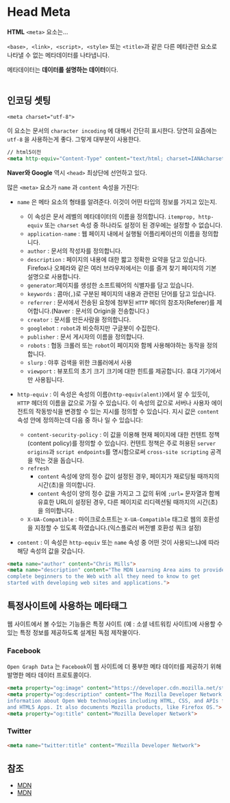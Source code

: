# **Head Meta**

**HTML** `<meta>` 요소는...
<br/>

`<base>, <link>, <script>, <style>` 또는 `<title>`과 같은 다른 메타관련 요소로 나타낼 수 없는 메타데이터를 나타냅니다.
<br/>

메타데이터는 **데이터를 설명하는 데이터**이다.
<br/>
<br/>

## 인코딩 셋팅

`<meta charset="utf-8">`
<br/>

이 요소는 문서의 `character incoding` 에 대해서 간단히 표시한다.
당연히 요즘에는 `utf-8` 을 사용하는게 좋다. 그렇게 대부분이 사용한다.
<br/>

```html
// html5이전
<meta http-equiv="Content-Type" content="text/html; charset=IANAcharset">
```

**Naver와 Google** 역시 `<head>` 최상단에 선언하고 있다.
<br/>

많은 `<meta>` 요소가 `name` 과 `content` 속성을 가진다:
<br/>

- `name` 은 메타 요소의 형태를 알려준다. 이것이 어떤 타입의 정보를 가지고 있는지.
  - 이 속성은 문서 레벨의 메타데이터의 이름을 정의합니다. `itemprop, http-equiv` 또는 `charset` 속성 중 하나라도 설정이 된 경우에는 설정할 수 없습니다.
  - `application-name` : 웹 페이지 내에서 실행될 어플리케이션의 이름을 정의합니다.
  - `author` : 문서의 작성자를 정의합니다.
  - `description` : 페이지의 내용에 대한 짧고 정확한 요약을 담고 있습니다. Firefox나 오페라와 같은 여러 브라우저에서는 이를 즐겨 찾기 페이지의 기본 설명으로 사용합니다.
  - `generator`:페이지를 생성한 소프트웨어의 식별자를 담고 있습니다.
  - `keywords` : 콤마(`,`)로 구분된 페이지의 내용과 관련된 단어를 담고 있습니다.
  - `referrer` : 문서에서 전송된 요청에 첨부된 `HTTP` 헤더의 참조자(Referer)를 제어합니다.(Naver : 문서의 Origin을 전송합니다.)
  - `creator` : 문서를 만든사람을 정의합니다.
  - `googlebot` : `robot`과 비슷하지만 구글봇이 수집한다.
  - `publisher` : 문서 게시자의 이름을 정의합니다.
  - `robots` : 협동 크롤러 또는 `robot`이 페이지와 함께 사용해야하는 동작을 정의합니다.
  - `slurp` : 야후 검색을 위한 크롤러에서 사용
  - `viewport` : 뷰포트의 초기 크기 크기에 대한 힌트를 제공합니다. 휴대 기기에서만 사용됩니다.

- `http-equiv` : 이 속성은 속성의 이름(`http-equiv(alent)`)에서 알 수 있듯이, `HTTP` 헤더의 이름을 값으로 가질 수 있습니다. 이 속성의 값으로 서버나 사용자 에이전트의 작동방식을 변경할 수 있는 지시를 정의할 수 있습니다. 지시 값은 `content` 속성 안에 정의하는데 다음 중 하나 일 수 있습니다:
  - `content-security-policy` :  이 값을 이용해 현재 페이지에 대한 컨텐트 정책(content policy)를 정의할 수 있습니다. 컨텐트 정책은 주로 허용된 `server origins`과 `script endpoints`를 명시함으로써 `cross-site scripting` 공격을 막는 것을 돕습니다.
  - `refresh`
    - `content` 속성에 양의 정수 값이 설정된 경우, 페이지가 재로딩될 때까지의 시간(초)을 의미합니다.
    - `content` 속성이 양의 정수 값을 가지고 그 값의 뒤에 `;url=` 문자열과 함께 유효한 URL이 설정된 경우, 다른 페이지로 리디렉션될 때까지의 시간(초)을 의미합니다.
  - `X-UA-Compatible` : 마이크로소프트는 `X-UA-Compatible` 태그로 웹의 호환성을 지정할 수 있도록 하였습니다.(익스플로러 버전별 호환성 쿼크 설정)

- `content` : 이 속성은 `http-equiv` 또는 `name` 속성 중 어떤 것이 사용되느냐에 따라 해당 속성의 값을 갖습니다.

```html
<meta name="author" content="Chris Mills">
<meta name="description" content="The MDN Learning Area aims to provide
complete beginners to the Web with all they need to know to get
started with developing web sites and applications.">
```

## 특정사이트에 사용하는 메타태그

웹 사이트에서 볼 수있는 기능들은 특정 사이트 (예 : 소셜 네트워킹 사이트)에 사용할 수있는 특정 정보를 제공하도록 설계된 독점 제작물이다.

### Facebook

`Open Graph Data` 는 `Facebook`이 웹 사이트에 더 풍부한 메타 데이터를 제공하기 위해 발명한 메타 데이터 프로토콜이다.

```html
<meta property="og:image" content="https://developer.cdn.mozilla.net/static/img/opengraph-logo.dc4e08e2f6af.png">
<meta property="og:description" content="The Mozilla Developer Network (MDN) provides
information about Open Web technologies including HTML, CSS, and APIs for both Web sites
and HTML5 Apps. It also documents Mozilla products, like Firefox OS.">
<meta property="og:title" content="Mozilla Developer Network">
```

### Twitter

```html
<meta name="twitter:title" content="Mozilla Developer Network">
```

## 참조

- [MDN](https://developer.mozilla.org/ko/docs/Learn/HTML/Introduction_to_HTML/The_head_metadata_in_HTML)
- [MDN](https://developer.mozilla.org/ko/docs/Web/HTML/Element/meta)